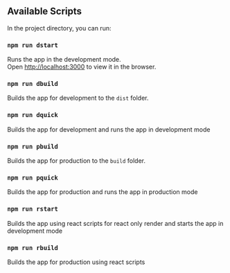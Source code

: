 ## Available Scripts

In the project directory, you can run:

### `npm run dstart`

Runs the app in the development mode.<br />
Open [http://localhost:3000](http://localhost:3000) to view it in the browser.

### `npm run dbuild`

Builds the app for development to the `dist` folder.<br />

### `npm run dquick`

Builds the app for development and runs the app in development mode

### `npm run pbuild`

Builds the app for production to the `build` folder.<br />

### `npm run pquick`

Builds the app for production and runs the app in production mode

### `npm run rstart`

Builds the app using react scripts for react only render and starts the app in development mode

### `npm run rbuild`

Builds the app for production using react scripts